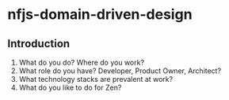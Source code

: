# nfjs-domain-driven-design

## Introduction

1. What do you do? Where do you work?
2. What role do you have? Developer, Product Owner, Architect?
3. What technology stacks are prevalent at work?
4. What do you like to do for Zen?
